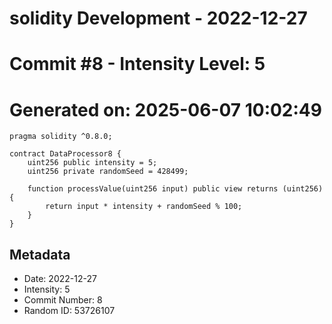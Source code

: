 ﻿# solidity Development - 2022-12-27
# Commit #8 - Intensity Level: 5
# Generated on: 2025-06-07 10:02:49
```solidity
pragma solidity ^0.8.0;

contract DataProcessor8 {
    uint256 public intensity = 5;
    uint256 private randomSeed = 428499;

    function processValue(uint256 input) public view returns (uint256) {
        return input * intensity + randomSeed % 100;
    }
}
```
## Metadata
- Date: 2022-12-27
- Intensity: 5
- Commit Number: 8
- Random ID: 53726107
